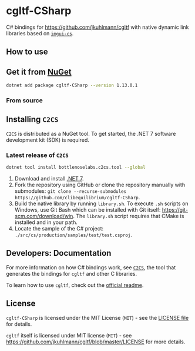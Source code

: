 # cgltf-CSharp

C# bindings for https://github.com/jkuhlmann/cgltf with native dynamic link libraries based on [`imgui-cs`](https://github.com/bottlenoselabs/imgui-cs).

## How to use

## Get it from [NuGet](https://www.nuget.org/packages/cgltf-CSharp)

```bash
dotnet add package cgltf-CSharp --version 1.13.0.1
```

### From source

## Installing `C2CS`

`C2CS` is distributed as a NuGet tool. To get started, the .NET 7 software development kit (SDK) is required.

### Latest release of `C2CS`

```bash
dotnet tool install bottlenoselabs.c2cs.tool --global 
```

1. Download and install [.NET 7](https://dotnet.microsoft.com/download).
2. Fork the repository using GitHub or clone the repository manually with submodules: `git clone --recurse-submodules https://github.com/clibequilibrium/cgltf-CSharp`.
3. Build the native library by running `library.sh`. To execute `.sh` scripts on Windows, use Git Bash which can be installed with Git itself: https://git-scm.com/download/win. The `library.sh` script requires that CMake is installed and in your path.
4. Locate the sample of the C# project: `./src/cs/production/samples/test/test.csproj`.

## Developers: Documentation

For more information on how C# bindings work, see [`C2CS`](https://github.com/lithiumtoast/c2cs), the tool that generates the bindings for `cgltf` and other C libraries.

To learn how to use `cgltf`, check out the [official readme](https://github.com/jkuhlmann/cgltf/blob/master/README.md).

## License

`cgltf-CSharp` is licensed under the MIT License (`MIT`) - see the [LICENSE file](LICENSE) for details.

`cgltf` itself is licensed under MIT license (`MIT`) - see https://github.com/jkuhlmann/cgltf/blob/master/LICENSE for more details.

